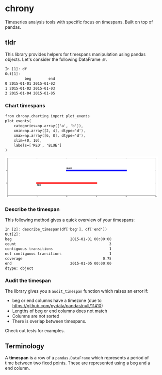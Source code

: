 # chrony

Timeseries analysis tools with specific focus on timespans. Built on top of pandas.

## tldr

This library provides helpers for timespans manipulation using pandas objects. Let's consider the following DataFrame `df`.

    In [1]: df
    Out[1]: 
             beg        end
    0 2015-01-01 2015-01-02
    1 2015-01-02 2015-01-03
    2 2015-01-04 2015-01-05

### Chart timespans

    from chrony.charting import plot_events
    plot_events(
        categories=np.array(['a', 'b']),
        xmin=np.array([2, 4], dtype='d'),
        xmax=np.array([6, 8], dtype='d'),
        xlim=(0, 10),
        labels=['RED', 'BLUE']
    )

![Alt text](./images/fig01.png)

### Describe the timespan

This following method gives a quick overview of your timespans:

    In [2]: describe_timespan(df['beg'], df['end'])
    Out[2]: 
    beg                           2015-01-01 00:00:00
    count                                           3
    contiguous transitions                          1
    not contiguous transitions                      1
    coverage                                     0.75
    end                           2015-01-05 00:00:00
    dtype: object

### Audit the timespan

The library gives you a `audit_timespan` function which raises an error if:

- beg or end columns have a timezone (due to https://github.com/pydata/pandas/pull/11410)
- Lengths of beg or end columns does not match
- Columns are not sorted
- There is overlap between timespans.

Check out tests for examples.

## Terminology

A **timespan** is a row of a `pandas.DataFrame` which represents a period of time between two fixed points. These are represented using a beg and a end column.


